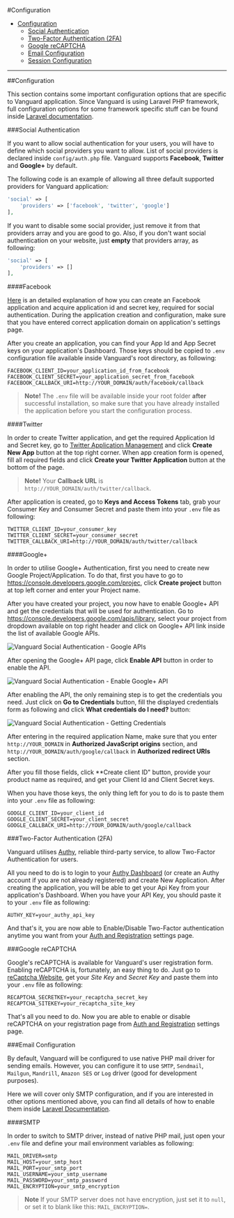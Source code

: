#Configuration

* [Configuration](#configuration)
	* [Social Authentication](#social-authentication)
	* [Two-Factor Authentication (2FA)](#two-factor-auth)
	* [Google reCAPTCHA](#recaptcha)
	* [Email Configuration](#email-configuration)
	* [Session Configuration](#session-configuration)

---


##Configuration

This section contains some important configuration options that are specific to Vanguard application. Since Vanguard is using Laravel PHP framework, full configuration options for some framework specific stuff can be found inside [Laravel documentation](https://laravel.com/docs/5.2/configuration). 

###Social Authentication

If you want to allow social authentication for your users, you will have to define which social providers you want to allow. List of social providers is declared inside `config/auth.php` file.  Vanguard supports **Facebook**, **Twitter** and **Google+** by default.

 The following code is an example of allowing all three default supported providers for Vanguard application:

```php
'social' => [
    'providers' => ['facebook', 'twitter', 'google']
],
```
If you want to disable some social provider, just remove it from that providers array and you are good to go. Also, if you don't want social authentication on your website, just **empty** that providers array, as following:

```php
'social' => [
    'providers' => []
],
```

####Facebook

[Here](https://developers.facebook.com/docs/apps/register) is an detailed explanation of how you can create an Facebook application and acquire application id and secret key, required for social authentication. During the application creation and configuration, make sure that you have entered correct application domain on application's settings page.

After you create an application, you can find your App Id and App Secret keys on your application's Dashboard. Those keys should be copied to `.env` configuration file available inside Vanguard's root directory, as following:

```
FACEBOOK_CLIENT_ID=your_application_id_from_facebook
FACEBOOK_CLIENT_SECRET=your_application_secret_from_facebook
FACEBOOK_CALLBACK_URI=http://YOUR_DOMAIN/auth/facebook/callback
```

>**Note!** The `.env` file will be available inside your root folder **after** successful installation, so make sure that you have already installed the application before you start the configuration process.

####Twitter

In order to create Twitter application, and get the required Application Id and Secret key, go to [Twitter Application Management](https://apps.twitter.com/) and click **Create New App** button at the top right corner. 
When app creation form is opened, fill all required fields and click **Create your Twitter Application** button at the bottom of the page.

>**Note!** Your **Callback URL** is `http://YOUR_DOMAIN/auth/twitter/callback`.

After application is created, go to **Keys and Access Tokens** tab, grab your Consumer Key and Consumer Secret and paste them into your `.env` file as following:

```
TWITTER_CLIENT_ID=your_consumer_key
TWITTER_CLIENT_SECRET=your_consumer_secret
TWITTER_CALLBACK_URI=http://YOUR_DOMAIN/auth/twitter/callback
```

####Google+

In order to utilise Google+ Authentication, first you need to create new Google Project/Application. To do that, first you have to go to https://console.developers.google.com/projec, click **Create project** button at top left corner and enter your Project name.

After you have created your project, you now have to enable Google+ API and get the credentials that will be used for authentication. Go to https://console.developers.google.com/apis/library, select your project from dropdown available on top right header and click on Google+ API link inside the list of available Google APIs.

![Vanguard Social Authentication - Google APIs](assets/image/g_plus_api.png)

After opening the Google+ API page, click **Enable API** button in order to enable the API.

![Vanguard Social Authentication - Enable Google+ API](assets/image/g_plus_api_enable.png)

After enabling the API, the only remaining step is to get the credentials you need. Just click on **Go to Credentials** button, fill the displayed credentials form as following and click **What credentials do I need?** button:

![Vanguard Social Authentication - Getting Credentials](assets/image/g_plus_api_credentials1.png)

After entering in the required application Name, make sure that you enter `http://YOUR_DOMAIN` in **Authorized JavaScript origins** section, and `http://YOUR_DOMAIN/auth/google/callback` in **Authorized redirect URIs** section. 

After you fill those fields, click **Create client ID" button, provide your product name as required, and get your Client Id and Client Secret keys.

When you have those keys, the only thing left for you to do is to paste them into your `.env` file as following:

```
GOOGLE_CLIENT_ID=your_client_id
GOOGLE_CLIENT_SECRET=your_client_secret
GOOGLE_CALLBACK_URI=http://YOUR_DOMAIN/auth/google/callback
```

###Two-Factor Authentication (2FA)

Vanguard utilises [Authy](https://www.authy.com/), reliable third-party service, to allow Two-Factor Authentication for users. 

All you need to do is to login to your [Authy Dashboard](https://dashboard.authy.com/signin) (or create an Authy account if you are not already registered) and create New Application. After creating the application, you will be able to get your Api Key from your application's Dashboard. When you have your API Key, you should paste it to your `.env` file as following:

```
AUTHY_KEY=your_authy_api_key
```

And that's it, you are now able to Enable/Disable Two-Factor authentication anytime you want from your [Auth and Registration](settings/auth-and-registration) settings page.

###Google reCAPTCHA

Google's reCAPTCHA is available for Vanguard's user registration form. Enabling reCAPTCHA is, fortunately, an easy thing to do. Just go to [reCaptcha Website](https://www.google.com/recaptcha/intro/index.html), get your _Site Key_ and _Secret Key_ and paste them into your `.env` file as following:

```
RECAPTCHA_SECRETKEY=your_recaptcha_secret_key
RECAPTCHA_SITEKEY=your_recaptcha_site_key
```

That's all you need to do. Now you are able to enable or disable reCAPTCHA on your registration page from  [Auth and Registration](settings/auth-and-registration) settings page.

###Email Configuration

By default, Vanguard will be configured to use native PHP mail driver for sending emails. However, you can configure it to use `SMTP`,  `Sendmail`,  `Mailgun`, `Mandrill`, `Amazon SES` or `Log` driver (good for development purposes).

Here we will cover only SMTP configuration, and if you are interested in other options mentioned above, you can find all details of how to enable them inside [Laravel Documentation](https://laravel.com/docs/5.2/mail#introduction).

####SMTP

In order to switch to SMTP driver, instead of native PHP mail, just open your `.env` file and define your mail environment variables as following:

```
MAIL_DRIVER=smtp
MAIL_HOST=your_smtp_host
MAIL_PORT=your_smtp_port
MAIL_USERNAME=your_smtp_username
MAIL_PASSWORD=your_smtp_password
MAIL_ENCRYPTION=your_smtp_encryption
```

>**Note** If your SMTP server does not have encryption, just set it to `null`, or set it to blank like this: `MAIL_ENCRYPTION=`.

